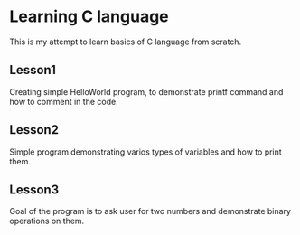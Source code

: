 # Learning C language
This is my attempt to learn basics of C language from scratch.

## Lesson1
Creating simple HelloWorld program, to demonstrate printf command and how to comment in the code.

## Lesson2
Simple program demonstrating varios types of variables and how to print them.

## Lesson3
Goal of the program is to ask user for two numbers and demonstrate binary operations on them.